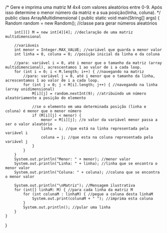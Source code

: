 /*
Gere e imprima uma matriz M 4x4 com valores aleatórios entre 0-9.
Após isso determine o menor número da matriz e a sua posição(linha, coluna).
*/
public class ArrayMultidimensional {
    public static void main(String[] args) {
        Random random = new Random(); //classe para gerar números aleatórios

        int[][] M = new int[4][4]; //declaração de uma matriz multidimensional

        //variáveis
        int menor = Integer.MAX_VALUE; //variável que guarda o menor valor
        int linha = 0, coluna = 0; //posição inicial da linha e da coluna

        //para: variável i = 0, até i menor que o tamanho da matriz (array multidimencional), acrescentamos 1 ao valor de i a cada loop.
        for (int i = 0; i < M.length; i++) { //navegando na matriz
            //para: variável j = 0, até i menor que o tamanho da linha, acrescentamos 1 ao valor de i a cada loop.
            for (int j = 0; j < M[i].length; j++) { //navegando na linha (array unidimensional)
                M[i][j] = random.nextInt(9); //atribuindo um número aleatóriamente a posição do elemento

                //se o elemento em uma determinada posição (linha e coluna) é menor que o menor número
                if (M[i][j] < menor) {
                    menor = M[i][j]; //o valor da variável menor passa a ser o valor aleatório
                    linha = i; //que está na linha representada pela variável i
                    coluna = j; //que esta na coluna representada pela variável j
                }
            }
        }
        System.out.println("Menor: " + menor); //menor valor
        System.out.println("Linha: " + linha); //linha que se encontra o menor valor
        System.out.println("Coluna: " + coluna); //coluna que se encontra o menor valor

        System.out.println("\nMatriz"); //Mensagem ilustrativa
        for (int[] linhaM: M) { //para cada linha da matriz M
            for (int colunaM : linhaM) { //pegue a coluna desta linhaM
                System.out.print(colunaM + " "); //imprima esta coluna
            }
            System.out.println(); //pular uma linha
        }
    }
}